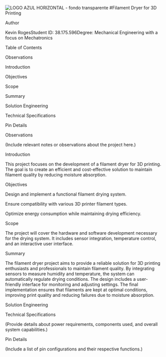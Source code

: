 ![LOGO AZUL HORIZONTAL - fondo transparente](https://github.com/user-attachments/assets/0c875b5b-b05c-4c56-b229-a591ee275421)
#Filament Dryer for 3D Printing

Author

Kevin RogesStudent ID: 38.175.596Degree: Mechanical Engineering with a focus on Mechatronics

Table of Contents

Observations

Introduction

Objectives

Scope

Summary

Solution Engineering

Technical Specifications

Pin Details

Observations

(Include relevant notes or observations about the project here.)

Introduction

This project focuses on the development of a filament dryer for 3D printing. The goal is to create an efficient and cost-effective solution to maintain filament quality by reducing moisture absorption.

Objectives

Design and implement a functional filament drying system.

Ensure compatibility with various 3D printer filament types.

Optimize energy consumption while maintaining drying efficiency.

Scope

The project will cover the hardware and software development necessary for the drying system. It includes sensor integration, temperature control, and an interactive user interface.

Summary

The filament dryer project aims to provide a reliable solution for 3D printing enthusiasts and professionals to maintain filament quality. By integrating sensors to measure humidity and temperature, the system can automatically regulate drying conditions. The design includes a user-friendly interface for monitoring and adjusting settings. The final implementation ensures that filaments are kept at optimal conditions, improving print quality and reducing failures due to moisture absorption.

Solution Engineering

Technical Specifications

(Provide details about power requirements, components used, and overall system capabilities.)

Pin Details

(Include a list of pin configurations and their respective functions.)
